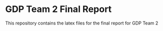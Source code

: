 # GDP Team 2 Final Report

This repository contains the latex files for the final report for GDP Team 2
